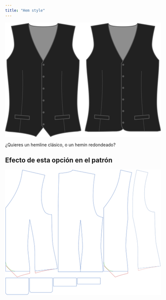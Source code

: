 ```yaml
---
title: "Hem style"
---
```


![Estilo del dobladillo](hemstyle.svg)

¿Quieres un hemline clásico, o un hemin redondeado?

## Efecto de esta opción en el patrón

![Esta imagen muestra el efecto de esta opción superponiendo varias variantes que tienen un valor diferente para esta opción](wahid_hemstyle_sample.svg "Effect of this option on the pattern")
